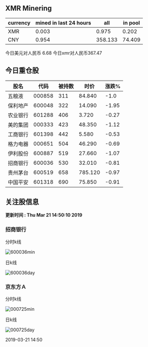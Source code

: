 ## XMR Minering

|currency|mined in last 24 hours|all|in pool|
|---|---|---|---|
|XMR|0.003|0.975|0.202|
|CNY|0.954|358.133|74.409|

今日美元对人民币 6.68	今日xmr对人民币367.47


## 今日重仓股 

|股名|代码|被持数|时价|涨跌%|
|---|---|---|---|---|
|五粮液|000858|311|84.840|-1.0|
|保利地产|600048|322|14.090|-1.95|
|农业银行|601288|406|3.720|-0.27|
|美的集团|000333|423|48.350|-1.12|
|工商银行|601398|442|5.580|-0.53|
|格力电器|000651|504|46.290|-0.69|
|伊利股份|600887|519|27.660|-1.07|
|招商银行|600036|530|32.010|-0.81|
|贵州茅台|600519|658|785.120|-0.97|
|中国平安|601318|690|75.850|-0.91|

## 关注股信息
**更新时间 : Thu Mar 21 14:50:10 2019**
### 招商银行 
分时k线

![600036min](http://image.sinajs.cn/newchart/min/n/sh600036.gif)

日k线

![600036day](http://image.sinajs.cn/newchart/daily/n/sh600036.gif)

### 京东方Ａ 
分时k线

![000725min](http://image.sinajs.cn/newchart/min/n/sz000725.gif)

日k线

![000725day](http://image.sinajs.cn/newchart/daily/n/sz000725.gif)

2019-03-21 14:50